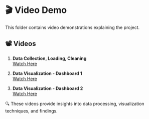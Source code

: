# 🎬 Video Demo

This folder contains video demonstrations explaining the project.

## 📽️ Videos
1. **Data Collection, Loading, Cleaning**  
   [Watch Here](https://drive.google.com/file/d/1_ytuDEtDo-d1ltDvYRVYkDJeNwgsn5Ly/view?usp=drive_link)

2. **Data Visualization - Dashboard 1**  
   [Watch Here](https://drive.google.com/file/d/1_ytuDEtDod1ltDvYRVYkDJeNwgsn5Ly/view?usp=sharing)

3. **Data Visualization - Dashboard 2**  
   [Watch Here](https://drive.google.com/file/d/1hdGuVx6ZLIoURua848dESjIT30_V448Z/view?usp=sharing)

🔍 These videos provide insights into data processing, visualization techniques, and findings.

